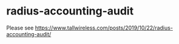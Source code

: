 # radius-accounting-audit

Please see https://www.tallwireless.com/posts/2019/10/22/radius-accounting-audit/
